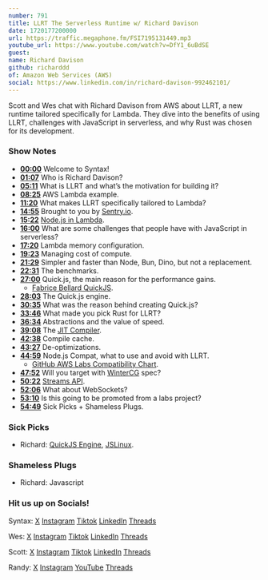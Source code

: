 ```yaml
---
number: 791
title: LLRT The Serverless Runtime w/ Richard Davison
date: 1720177200000
url: https://traffic.megaphone.fm/FSI7195131449.mp3
youtube_url: https://www.youtube.com/watch?v=DfY1_6uBdSE
guest: 
name: Richard Davison
github: richarddd
of: Amazon Web Services (AWS)
social: https://www.linkedin.com/in/richard-davison-992462101/
---
```


Scott and Wes chat with Richard Davison from AWS about LLRT, a new runtime tailored specifically for Lambda. They dive into the benefits of using LLRT, challenges with JavaScript in serverless, and why Rust was chosen for its development.

### Show Notes

* **[00:00](#t=00:00)** Welcome to Syntax!
* **[01:07](#t=01:07)** Who is Richard Davison?
* **[05:11](#t=05:11)** What is LLRT and what’s the motivation for building it?
* **[08:25](#t=08:25)** AWS Lambda example.
* **[11:20](#t=11:20)** What makes LLRT specifically tailored to Lambda?
* **[14:55](#t=14:55)** Brought to you by [Sentry.io](https://sentry.io/syntax).
* **[15:22](#t=15:22)** [Node.js in Lambda](https://docs.aws.amazon.com/lambda/latest/dg/lambda-nodejs.html).
* **[16:00](#t=16:00)** What are some challenges that people have with JavaScript in serverless?
* **[17:20](#t=17:20)** Lambda memory configuration.
* **[19:23](#t=19:23)** Managing cost of compute.
* **[21:29](#t=21:29)** Simpler and faster than Node, Bun, Dino, but not a replacement.
* **[22:31](#t=22:31)** The benchmarks.
* **[27:00](#t=27:00)** Quick.js, the main reason for the performance gains.
  * [Fabrice Bellard QuickJS](https://bellard.org/quickjs/).
* **[28:03](#t=28:03)** The Quick.js engine.
* **[30:35](#t=30:35)** What was the reason behind creating Quick.js?
* **[33:46](#t=33:46)** What made you pick Rust for LLRT?
* **[36:34](#t=36:34)** Abstractions and the value of speed.
* **[39:08](#t=39:08)** The [JIT Compiler](https://www.ibm.com/docs/en/sdk-java-technology/8?topic=reference-jit-compiler).
* **[42:38](#t=42:38)** Compile cache.
* **[43:27](#t=43:27)** De-optimizations.
* **[44:59](#t=44:59)** Node.js Compat, what to use and avoid with LLRT.
  * [GitHub AWS Labs Compatibility Chart](https://github.com/awslabs/llrt?tab=readme-ov-file#compatibility-matrix).
* **[47:52](#t=47:52)** Will you target with [WinterCG](https://wintercg.org/) spec?
* **[50:22](#t=50:22)** [Streams API](https://developer.mozilla.org/en-US/docs/Web/API/Streams_API).
* **[52:06](#t=52:06)** What about WebSockets?
* **[53:10](#t=53:10)** Is this going to be promoted from a labs project?
* **[54:49](#t=54:49)** Sick Picks + Shameless Plugs.

### Sick Picks

- Richard: [QuickJS Engine](https://bellard.org/quickjs/), [JSLinux](https://bellard.org/jslinux/).

### Shameless Plugs

- Richard: Javascript

### Hit us up on Socials!

Syntax: [X](https://twitter.com/syntaxfm) [Instagram](https://www.instagram.com/syntax_fm/) [Tiktok](https://www.tiktok.com/@syntaxfm) [LinkedIn](https://www.linkedin.com/company/96077407/admin/feed/posts/) [Threads](https://www.threads.net/@syntax_fm)

Wes: [X](https://twitter.com/wesbos) [Instagram](https://www.instagram.com/wesbos/) [Tiktok](https://www.tiktok.com/@wesbos) [LinkedIn](https://www.linkedin.com/in/wesbos/) [Threads](https://www.threads.net/@wesbos)

Scott: [X](https://twitter.com/stolinski) [Instagram](https://www.instagram.com/stolinski/) [Tiktok](https://www.tiktok.com/@stolinski) [LinkedIn](https://www.linkedin.com/in/stolinski/) [Threads](https://www.threads.net/@stolinski)

Randy: [X](https://twitter.com/randyrektor) [Instagram](https://www.instagram.com/randyrektor/) [YouTube](https://www.youtube.com/@randyrektor) [Threads](https://www.threads.net/@randyrektor)

